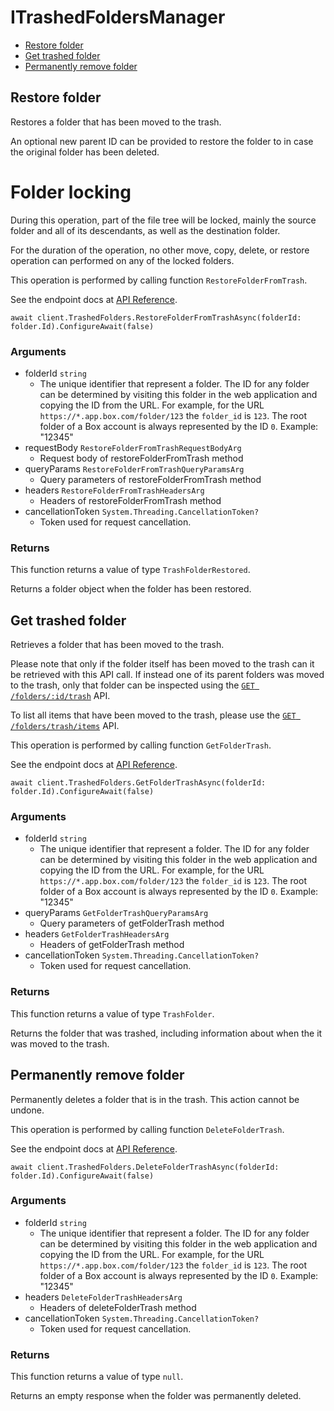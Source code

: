 # ITrashedFoldersManager


- [Restore folder](#restore-folder)
- [Get trashed folder](#get-trashed-folder)
- [Permanently remove folder](#permanently-remove-folder)

## Restore folder

Restores a folder that has been moved to the trash.

An optional new parent ID can be provided to restore the folder to in case the
original folder has been deleted.

# Folder locking

During this operation, part of the file tree will be locked, mainly
the source folder and all of its descendants, as well as the destination
folder.

For the duration of the operation, no other move, copy, delete, or restore
operation can performed on any of the locked folders.

This operation is performed by calling function `RestoreFolderFromTrash`.

See the endpoint docs at
[API Reference](https://developer.box.com/reference/post-folders-id/).

<!-- sample post_folders_id -->
```
await client.TrashedFolders.RestoreFolderFromTrashAsync(folderId: folder.Id).ConfigureAwait(false)
```

### Arguments

- folderId `string`
  - The unique identifier that represent a folder.  The ID for any folder can be determined by visiting this folder in the web application and copying the ID from the URL. For example, for the URL `https://*.app.box.com/folder/123` the `folder_id` is `123`.  The root folder of a Box account is always represented by the ID `0`. Example: "12345"
- requestBody `RestoreFolderFromTrashRequestBodyArg`
  - Request body of restoreFolderFromTrash method
- queryParams `RestoreFolderFromTrashQueryParamsArg`
  - Query parameters of restoreFolderFromTrash method
- headers `RestoreFolderFromTrashHeadersArg`
  - Headers of restoreFolderFromTrash method
- cancellationToken `System.Threading.CancellationToken?`
  - Token used for request cancellation.


### Returns

This function returns a value of type `TrashFolderRestored`.

Returns a folder object when the folder has been restored.


## Get trashed folder

Retrieves a folder that has been moved to the trash.

Please note that only if the folder itself has been moved to the
trash can it be retrieved with this API call. If instead one of
its parent folders was moved to the trash, only that folder
can be inspected using the
[`GET /folders/:id/trash`](e://get_folders_id_trash) API.

To list all items that have been moved to the trash, please
use the [`GET /folders/trash/items`](e://get-folders-trash-items/)
API.

This operation is performed by calling function `GetFolderTrash`.

See the endpoint docs at
[API Reference](https://developer.box.com/reference/get-folders-id-trash/).

<!-- sample get_folders_id_trash -->
```
await client.TrashedFolders.GetFolderTrashAsync(folderId: folder.Id).ConfigureAwait(false)
```

### Arguments

- folderId `string`
  - The unique identifier that represent a folder.  The ID for any folder can be determined by visiting this folder in the web application and copying the ID from the URL. For example, for the URL `https://*.app.box.com/folder/123` the `folder_id` is `123`.  The root folder of a Box account is always represented by the ID `0`. Example: "12345"
- queryParams `GetFolderTrashQueryParamsArg`
  - Query parameters of getFolderTrash method
- headers `GetFolderTrashHeadersArg`
  - Headers of getFolderTrash method
- cancellationToken `System.Threading.CancellationToken?`
  - Token used for request cancellation.


### Returns

This function returns a value of type `TrashFolder`.

Returns the folder that was trashed,
including information about when the it
was moved to the trash.


## Permanently remove folder

Permanently deletes a folder that is in the trash.
This action cannot be undone.

This operation is performed by calling function `DeleteFolderTrash`.

See the endpoint docs at
[API Reference](https://developer.box.com/reference/delete-folders-id-trash/).

<!-- sample delete_folders_id_trash -->
```
await client.TrashedFolders.DeleteFolderTrashAsync(folderId: folder.Id).ConfigureAwait(false)
```

### Arguments

- folderId `string`
  - The unique identifier that represent a folder.  The ID for any folder can be determined by visiting this folder in the web application and copying the ID from the URL. For example, for the URL `https://*.app.box.com/folder/123` the `folder_id` is `123`.  The root folder of a Box account is always represented by the ID `0`. Example: "12345"
- headers `DeleteFolderTrashHeadersArg`
  - Headers of deleteFolderTrash method
- cancellationToken `System.Threading.CancellationToken?`
  - Token used for request cancellation.


### Returns

This function returns a value of type `null`.

Returns an empty response when the folder was
permanently deleted.


